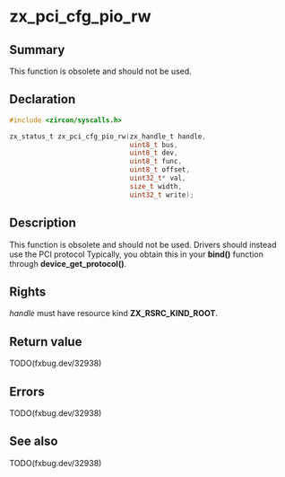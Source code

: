 <!-- Generated by zircon/scripts/update-docs-from-fidl, do not edit! -->
# zx_pci_cfg_pio_rw

## Summary

This function is obsolete and should not be used.

## Declaration

```c
#include <zircon/syscalls.h>

zx_status_t zx_pci_cfg_pio_rw(zx_handle_t handle,
                              uint8_t bus,
                              uint8_t dev,
                              uint8_t func,
                              uint8_t offset,
                              uint32_t* val,
                              size_t width,
                              uint32_t write);
```

## Description

This function is obsolete and should not be used. Drivers should instead use the PCI protocol
Typically, you obtain this in your **bind()** function through **device_get_protocol()**.

## Rights

*handle* must have resource kind **ZX_RSRC_KIND_ROOT**.

## Return value

TODO(fxbug.dev/32938)

## Errors

TODO(fxbug.dev/32938)

## See also

TODO(fxbug.dev/32938)

